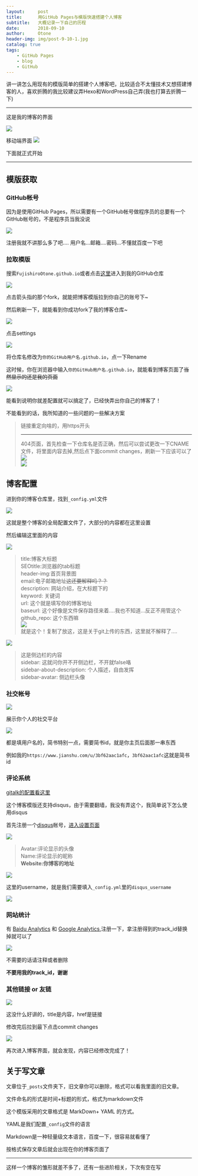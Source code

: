 ```yaml
---
layout:     post
title:      用GitHub Pages与模版快速搭建个人博客
subtitle:   大概记录一下自己的历程
date:       2018-09-10
author:     Otone
header-img: img/post-9-10-1.jpg
catalog: true
tags:
    - GitHub Pages
    - blog
    - GitHub
---
```


讲一讲怎么用现有的模版简单的搭建个人博客吧，比较适合不太懂技术又想搭建博客的人，喜欢折腾的我比较建议弄Hexo和WordPress自己弄<span class="truth">(我也打算去折腾一下)</span>

***

这是我的博客的界面

[![](https://puu.sh/Bqykg/a3b3b52fa3.png)](https://gongbangrui.github.io)

移动端界面
[![](https://puu.sh/Bqyms/3008e8c360.png)](https://gongbangrui.github.io)

下面就正式开始

***

## 模版获取 ##

### GitHub帐号 ###

因为是使用GitHub Pages，所以需要有一个GitHub帐号<span class="truth">做程序员的总要有一个GitHub帐号的，不是程序员当我没说</span>

![](https://puu.sh/Bqysk/3ef05f509e.png)

注册我就不讲那么多了吧....
用户名...邮箱....密码...不懂就百度一下吧

### 拉取模版 ###

搜索`FujishiroOtone.github.io`或者点击[这里](https://github.com/FujishiroOtone/FujishiroOtone.github.io)进入到我的GitHub仓库

![](https://puu.sh/BqyGb/b78fddbec0.png)

点击箭头指的那个fork，就能把博客模版拉到你自己的账号下~

然后刷新一下，就能看到你成功fork了我的博客仓库~

![](https://puu.sh/BqyJe/571899c7b1.png)

点击settings

![](https://puu.sh/BqyKY/3f4195f63f.png)

将仓库名修改为`你的GitHub用户名.github.io`，点一下Rename

这时候，你在浏览器中输入`你的GitHub用户名.github.io`，就能看到博客页面了<s>当然显示的还是我的页面</s>

![](https://puu.sh/BqyQ2/43fa0f17f4.png)

能看到说明你就差配置就可以搞定了，已经快弄出你自己的博客了！

不能看到的话，我所知道的一些问题的一些解决方案

>链接重定向啥的，用https开头
> ***
>404页面，首先检查一下仓库名是否正确，然后可以尝试更改一下CNAME文件，将里面内容去掉,然后点下面commit changes，刷新一下应该可以了
>![](https://puu.sh/BqyXx/7a7a3b0151.png)<br>
>![](https://puu.sh/BqyYV/d76be7d028.png)

## 博客配置 ##

进到你的博客仓库里，找到`_config.yml`文件

![](https://puu.sh/BqIuw/c4537b1c40.png)

这就是整个博客的全局配置文件了，大部分的内容都在这里设置

然后编辑这里面的内容

![](https://puu.sh/BqJ5r/b61d31b2fa.png)
>title:博客大标题  
>SEOtitle:浏览器的tab标题  
>header-img:首页背景图  
>email:电子邮箱地址<s>这还要解释吗？？</s>  
>description: 网站介绍，在大标题下的  
keyword: 关键词  
url: 这个就是填写你的博客地址  
baseurl: 这个好像是文件保存路径来着....我也不知道...反正不用管这个  
github_repo: 这个东西嘛   
![](https://puu.sh/BqJia/2bf684c171.png)  
就是这个！复制了放这，这是关于git上传的东西，这里就不解释了....


![](https://puu.sh/BqJmi/5ae196b986.png)
>这是侧边栏的内容  
>sidebar: 这就问你开不开侧边栏，不开就false咯  
>sidebar-about-description: 个人描述，自由发挥  
>sidebar-avatar: 侧边栏头像

### 社交帐号 ###

![](https://puu.sh/BsvM4/23d4fb1cc4.png)

展示你个人的社交平台

![](https://puu.sh/BsvMZ/a655fd5a70.png)

都是填用户名的，简书特别一点，需要简书id，就是你主页后面那一串东西

例如我的`https://www.jianshu.com/u/3bf62aac1afc`，`3bf62aac1afc`这就是简书id

### 评论系统 ###

[gitalk的配置看这里](https://blog.fujishiro.cn/2018/08/30/1/)

这个博客模版还支持disqus，由于需要翻墙，我没有弄这个，我简单说下怎么使用disqus

首先注册一个[disqus](https://disqus.com/)帐号，[进入设置页面](https://disqus.com/home/settings/profile/)

![](https://puu.sh/Bsxeu/6fc2ff79d9.png)

>Avatar:评论显示的头像  
>Name:评论显示的昵称  
>**Website:你博客的地址**

![](https://puu.sh/BsxgT/ed698311c5.png)

这里的username，就是我们需要填入`_config.yml`里的`disqus_username`

![](https://puu.sh/Bsxlc/99caf37a5a.png)

### 网站统计 ###

有 [Baidu Analytics](http://tongji.baidu.com/web/welcome/login) 和 [Google Analytics](http://www.google.cn/analytics/),注册一下，拿注册得到的track_id替换掉就可以了  

![](https://puu.sh/Bsxu7/2c97911382.png)

不需要的话请注释或者删除

**不要用我的track_id，谢谢**

### 其他链接 or 友链 ###

![](https://puu.sh/BsxyU/3be54e4914.png)

这没什么好讲的，title是内容，href是链接

修改完后拉到最下点击commit changes

![](https://puu.sh/BsAhv/a069689a23.png)

再次进入博客界面，就会发现，内容已经修改完成了！

## 关于写文章 ##

文章位于`_posts`文件夹下，旧文章你可以删除，格式可以看我里面的旧文章。

文件命名的形式是时间+标题的形式，格式为markdown文件

这个模版采用的文章格式是 MarkDown+ YAML 的方式。

YAML是我们配置`_config`文件的语言

Markdown是一种轻量级文本语言，百度一下，很容易就看懂了

按格式保存文章后就会出现在你的博客页面了

***
这样一个博客的雏形就差不多了，还有一些进阶相关，下次有空在写
